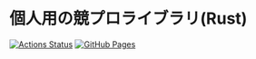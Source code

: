 # 個人用の競プロライブラリ(Rust)
[![Actions Status](https://github.com/CoCo-Japan-pan/procon_lib_rs/workflows/verify/badge.svg)](https://github.com/CoCo-Japan-pan/procon_lib_rs/actions)
[![GitHub Pages](https://img.shields.io/static/v1?label=GitHub+Pages&message=CoCo-Japan-pan+&color=brightgreen&logo=github)](https://CoCo-Japan-pan.github.io/procon_lib_rs/) 
